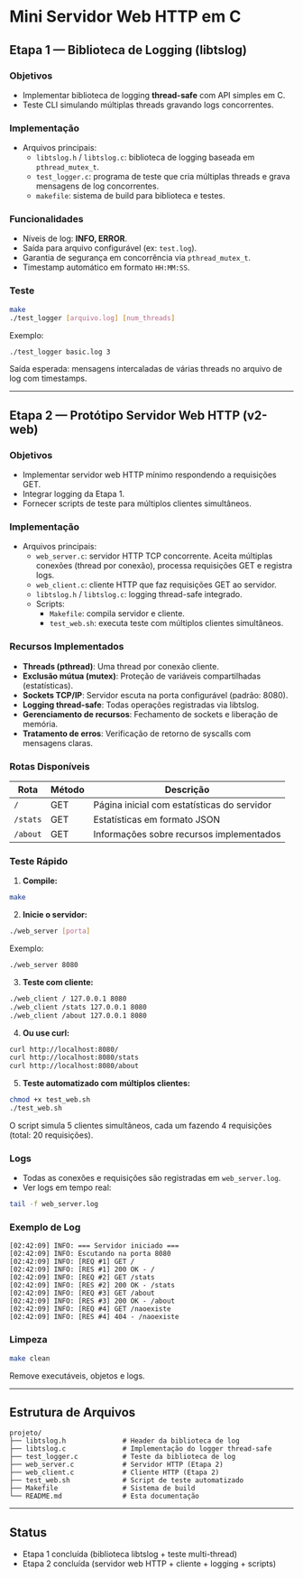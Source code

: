 # Mini Servidor Web HTTP em C

## Etapa 1 — Biblioteca de Logging (libtslog)

### Objetivos
* Implementar biblioteca de logging **thread-safe** com API simples em C.
* Teste CLI simulando múltiplas threads gravando logs concorrentes.

### Implementação
* Arquivos principais:
   * `libtslog.h` / `libtslog.c`: biblioteca de logging baseada em `pthread_mutex_t`.
   * `test_logger.c`: programa de teste que cria múltiplas threads e grava mensagens de log concorrentes.
   * `makefile`: sistema de build para biblioteca e testes.

### Funcionalidades
* Níveis de log: **INFO, ERROR**.
* Saída para arquivo configurável (ex: `test.log`).
* Garantia de segurança em concorrência via `pthread_mutex_t`.
* Timestamp automático em formato `HH:MM:SS`.

### Teste

```bash
make
./test_logger [arquivo.log] [num_threads]
```

Exemplo:
```bash
./test_logger basic.log 3
```

Saída esperada: mensagens intercaladas de várias threads no arquivo de log com timestamps.

---

## Etapa 2 — Protótipo Servidor Web HTTP (v2-web)

### Objetivos
* Implementar servidor web HTTP mínimo respondendo a requisições GET.
* Integrar logging da Etapa 1.
* Fornecer scripts de teste para múltiplos clientes simultâneos.

### Implementação
* Arquivos principais:
   * `web_server.c`: servidor HTTP TCP concorrente. Aceita múltiplas conexões (thread por conexão), processa requisições GET e registra logs.
   * `web_client.c`: cliente HTTP que faz requisições GET ao servidor.
   * `libtslog.h` / `libtslog.c`: logging thread-safe integrado.
   * Scripts:
      * `Makefile`: compila servidor e cliente.
      * `test_web.sh`: executa teste com múltiplos clientes simultâneos.

### Recursos Implementados
* **Threads (pthread)**: Uma thread por conexão cliente.
* **Exclusão mútua (mutex)**: Proteção de variáveis compartilhadas (estatísticas).
* **Sockets TCP/IP**: Servidor escuta na porta configurável (padrão: 8080).
* **Logging thread-safe**: Todas operações registradas via libtslog.
* **Gerenciamento de recursos**: Fechamento de sockets e liberação de memória.
* **Tratamento de erros**: Verificação de retorno de syscalls com mensagens claras.

### Rotas Disponíveis
| Rota | Método | Descrição |
|------|--------|-----------|
| `/` | GET | Página inicial com estatísticas do servidor |
| `/stats` | GET | Estatísticas em formato JSON |
| `/about` | GET | Informações sobre recursos implementados |

### Teste Rápido

1. **Compile:**
```bash
make
```

2. **Inicie o servidor:**
```bash
./web_server [porta]
```
Exemplo:
```bash
./web_server 8080
```

3. **Teste com cliente:**
```bash
./web_client / 127.0.0.1 8080
./web_client /stats 127.0.0.1 8080
./web_client /about 127.0.0.1 8080
```

4. **Ou use curl:**
```bash
curl http://localhost:8080/
curl http://localhost:8080/stats
curl http://localhost:8080/about
```

5. **Teste automatizado com múltiplos clientes:**
```bash
chmod +x test_web.sh
./test_web.sh
```

O script simula 5 clientes simultâneos, cada um fazendo 4 requisições (total: 20 requisições).

### Logs
* Todas as conexões e requisições são registradas em `web_server.log`.
* Ver logs em tempo real:
```bash
tail -f web_server.log
```

### Exemplo de Log
```
[02:42:09] INFO: === Servidor iniciado ===
[02:42:09] INFO: Escutando na porta 8080
[02:42:09] INFO: [REQ #1] GET /
[02:42:09] INFO: [RES #1] 200 OK - /
[02:42:09] INFO: [REQ #2] GET /stats
[02:42:09] INFO: [RES #2] 200 OK - /stats
[02:42:09] INFO: [REQ #3] GET /about
[02:42:09] INFO: [RES #3] 200 OK - /about
[02:42:09] INFO: [REQ #4] GET /naoexiste
[02:42:09] INFO: [RES #4] 404 - /naoexiste
```

### Limpeza
```bash
make clean
```

Remove executáveis, objetos e logs.

---

## Estrutura de Arquivos

```
projeto/
├── libtslog.h              # Header da biblioteca de log
├── libtslog.c              # Implementação do logger thread-safe
├── test_logger.c           # Teste da biblioteca de log
├── web_server.c            # Servidor HTTP (Etapa 2)
├── web_client.c            # Cliente HTTP (Etapa 2)
├── test_web.sh             # Script de teste automatizado
├── Makefile                # Sistema de build
└── README.md               # Esta documentação
```

---

## Status

* Etapa 1 concluída (biblioteca libtslog + teste multi-thread)
* Etapa 2 concluída (servidor web HTTP + cliente + logging + scripts)
